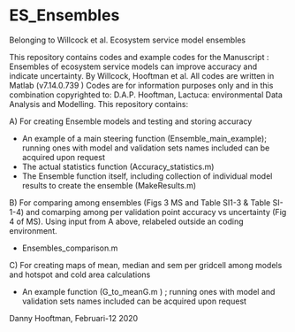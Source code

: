 # ES_Ensembles
Belonging to Willcock et al. Ecosystem service model ensembles

This repository contains codes and example codes for the Manuscript : Ensembles of ecosystem service models can improve accuracy and indicate uncertainty. By Willcock, Hooftman et al. 
All codes are written in Matlab (v7.14.0.739 ) 
Codes are for information purposes only and in this combination copyrighted to:
 D.A.P. Hooftman, Lactuca: environmental Data Analysis and Modelling.
This repository contains:

A)	For creating Ensemble models and testing and storing accuracy
-	An example of a main steering function (Ensemble_main_example); running ones with model and validation sets names included can be acquired upon request
-	The actual statistics function (Accuracy_statistics.m)
-	The Ensemble function itself, including collection of individual model results to create the ensemble (MakeResults.m)

B)	For comparing among ensembles (Figs 3 MS and Table SI1-3 & Table SI-1-4) and comarping among per validation point accuracy vs uncertainty (Fig 4 of MS). Using input from A above, relabeled outside an coding environment.
-	Ensembles_comparison.m

C)	For creating maps of mean, median and sem per gridcell among models and hotspot and cold area calculations
-	An example function (G_to_meanG.m ) ; running ones with model and validation sets names included can be acquired upon request

Danny Hooftman, Februari-12 2020
